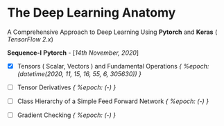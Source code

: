 # The Deep Learning Anatomy
A Comprehensive Approach to Deep Learning Using **Pytorch** 
and **Keras** ( *TensorFlow 2.x*)

**Sequence-I** **Pytorch** - [*14th November, 2020*]


- [x] Tensors ( Scalar, Vectors ) and Fundamental Operations  *{ %epoch: (datetime(2020, 11, 15, 16, 55, 6, 305630)) }*
- [ ] Tensor Derivatives *{ %epoch: (-) }*
- [ ] Class Hierarchy of a Simple Feed Forward Network *{ %epoch: (-) }*
- [ ] Gradient Checking *{ %epoch: (-) }*

 
